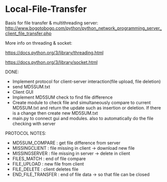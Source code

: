 # Local-File-Transfer 

Basis for file transfer & multithreading server:
http://www.bogotobogo.com/python/python_network_programming_server_client_file_transfer.php

More info on threading & socket: 

https://docs.python.org/3/library/threading.html 

https://docs.python.org/3/library/socket.html

DONE:
- Implement protocol for client-server interaction(file upload, file deletion)
- send MD5SUM.txt
- Client GUI
- Implement MD5SUM check to find file difference
- Create module to check file and simultaneously compare to current MD5SUM.txt and return the update such as insertion or deletion. If there is a change then create new MD5SUM.txt 
- main.py to connect gui and modules. also to automatically do the file checking with server

PROTOCOL NOTES:
- MD5SUM_COMPARE : get file difference from server
- MISSINGCLIENT : file missing in client -> download new file
- MISSINGSERVER : file missing in server -> delete in client
- FILES_MATCH : end of file compare
- FILE_UPLOAD : new file from client
- FILE_DELETE : client deletes file
- END_FILE_TRANSFER : end of file data -> so that file can be closed
